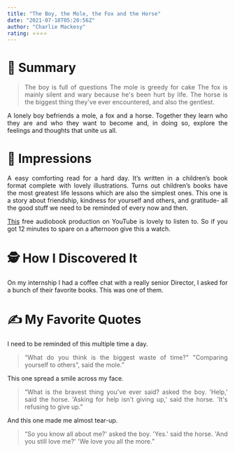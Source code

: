 ```yaml
---
title: "The Boy, the Mole, the Fox and the Horse"
date: "2021-07-18T05:20:56Z"
author: "Charlie Mackesy"
rating: ⭐⭐⭐⭐
---
```


<style>
body {
text-align: justify}
</style>

# 🚀 Summary
>The boy is full of questions
>The mole is greedy for cake
>The fox is mainly silent and wary because he's been hurt by life.
>The horse is the biggest thing they've ever encountered, and also the gentlest.

A lonely boy befriends a mole, a fox and a horse. Together they learn who they are and who they want to become and, in doing so, explore the feelings and thoughts that unite us all.

# 🎨 Impressions
A easy comforting read for a hard day. It’s written in a children’s book format complete with lovely illustrations. Turns out children’s books have the most greatest life lessons which are also the simplest ones. This one is a story about friendship, kindness for yourself and others, and gratitude- all the good stuff we need to be reminded of every now and then.

[This](https://youtu.be/81b4i9jQhck) free audiobook production on YouTube is lovely to listen to. So if you got 12 minutes to spare on a afternoon give this a watch.

# 🕵 How I Discovered It
On my internship I had a coffee chat with a really senior Director, I asked for a bunch of their favorite books. This was one of them.

# ✍️ My Favorite Quotes

I need to be reminded of this multiple time a day.
>“What do you think is the biggest waste of time?"
>"Comparing yourself to others", said the mole.”

This one spread a smile across my face.
>“What is the bravest thing you've ever said? asked the boy.
>'Help,' said the horse.
>'Asking for help isn't giving up,' said the horse. 'It's refusing to give up.”

And this one made me almost tear-up.
>“So you know all about me?' asked the boy.
>'Yes.' said the horse.
>'And you still love me?'
>'We love you all the more.”